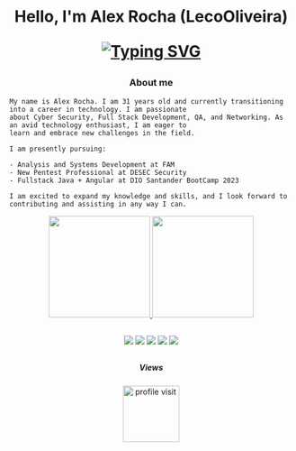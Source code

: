 
<h1 align="center">Hello, I'm Alex Rocha (LecoOliveira)

[![Typing SVG](https://readme-typing-svg.herokuapp.com?font=arial&weight=200&size=16&duration=4000&pause=1000&color=FFFFFF&height=28&lines=Python+Developer+%7C+Ethical+Hacker+%7C+Security+Analyst)](https://git.io/typing-svg)
</h1>

<h3 align="center"> About me</h3>

```
My name is Alex Rocha. I am 31 years old and currently transitioning into a career in technology. I am passionate
about Cyber Security, Full Stack Development, QA, and Networking. As an avid technology enthusiast, I am eager to
learn and embrace new challenges in the field.

I am presently pursuing:

- Analysis and Systems Development at FAM
- New Pentest Professional at DESEC Security
- Fullstack Java + Angular at DIO Santander BootCamp 2023

I am excited to expand my knowledge and skills, and I look forward to contributing and assisting in any way I can.
```

<div align="center">
  
  <a href="https://github.com/LecoOliveira">
  <img height="180em" src="https://github-readme-stats.vercel.app/api?username=LecoOliveira&show_icons=true&theme=gotham&text_color=ffffff&hide_border=true&icon_color=2aa889&bg_color=00000000&include_all_commits=true&count_private=true"/>
  <img height="180em" src="https://github-readme-stats.vercel.app/api/top-langs/?username=LecoOliveira&layout=compact&text_color=ffffff&hide_border=true&langs_count=7&theme=gotham&bg_color=00000000"/>
</div>
  
##
 
<div align="center">
  <a href="https://www.linkedin.com/in/alex-rocha-23119411b/" target="_blank"><img src="https://img.shields.io/badge/-LinkedIn-0d1117?style=for-the-badge&logo=linkedin&logoColor=2aa889" target="_blank"></a>
  <a href="https://github.com/LecoOliveira" target="_blank"><img src="https://img.shields.io/badge/-github-0d1117?style=for-the-badge&logo=github&logoColor=2aa889" target="_blank"></a>
  <a href="https://www.instagram.com/lecooliveira_/" target="_blank"><img src="https://img.shields.io/badge/-Instagram-0d1117?style=for-the-badge&logo=instagram&logoColor=2aa889" target="_blank"></a>
  <a href="https://wa.me/5511940228960" target="_blank"><img src="https://img.shields.io/badge/-whatsapp-0d1117?style=for-the-badge&logo=whatsapp&logoColor=2aa889"target="_blank"></a>
  <a href="https://t.me/LecoOliveira" target="_blank"><img src="https://img.shields.io/badge/-telegram-0d1117?style=for-the-badge&logo=telegram&logoColor=2aa889"target="_blank"></a>
</div>


##

<div align="center">
<h5> Views </h5>
<a href="#">
    <img alt="profile visit" src="https://profile-counter.glitch.me/LecoOliveira/count.svg" width="100"/> 
</a>
</div>
